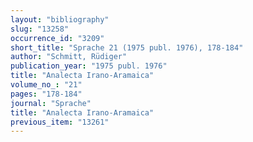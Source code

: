 ```yaml
---
layout: "bibliography"
slug: "13258"
occurrence_id: "3209"
short_title: "Sprache 21 (1975 publ. 1976), 178-184"
author: "Schmitt, Rüdiger"
publication_year: "1975 publ. 1976"
title: "Analecta Irano-Aramaica"
volume_no_: "21"
pages: "178-184"
journal: "Sprache"
title: "Analecta Irano-Aramaica"
previous_item: "13261"
---
```

